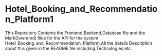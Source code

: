 # Hotel_Booking_and_Recommendation_Platform1
This Repository Contents the Frontend,Backend,Database file and the MarkDown(md) files for the API for the system Hotel_Booking_and_Recommendation_Platform.All the details Description about this given in the README file including Technologies,etc. 
